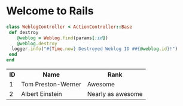 Welcome to Rails
================

```ruby
class WeblogController < ActionController::Base
 def destroy
 	@weblog = Weblog.find(params[:id])
 	@weblog.destroy
  logger.info("#{Time.now} Destroyed Weblog ID ##{@weblog.id}!")
 end
end
```



<table>
  <tr>
    <th>ID</th><th>Name</th><th>Rank</th>
  </tr>
  <tr>
    <td>1</td><td>Tom Preston-Werner</td><td>Awesome</td>
  </tr>
  <tr>
    <td>2</td><td>Albert Einstein</td><td>Nearly as awesome</td>
  </tr>
</table>

